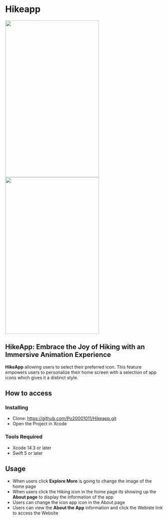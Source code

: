 # Hikeapp

<img src="https://github.com/Po20001011/Hikeapp/assets/104077995/d9d51df8-ca8f-41b3-9950-8b22df59a7c0" width="300" height="500" style="display: inline-block; margin-right: 20px;">
<img src="https://github.com/Po20001011/Hikeapp/assets/104077995/592c9794-33b6-40d2-bdde-e39482f57155" width="300" height="500" style="display: inline-block; margin-right: 20px;">



 


## HikeApp: Embrace the Joy of Hiking with an Immersive Animation Experience

**HikeApp** allowing users to select their preferred icon. This feature empowers users to personalize their home screen with a selection of app icons which gives it a distinct style.

## How to access 

### Installing
- Clone: https://github.com/Po20001011/Hikeapp.git 
- Open the Project in Xcode

### Tools Required 
- Xcode 14.3 or later
- Swift 5 or later 

## Usage 
- When users click **Explore More** is going to change the image of the home page
- When users click the Hiking icon in the home page its showing up the **About page** to display the information of the app
- Users can change the icon app icon in the About page
- Users can view the **About the App** information and click the Webiste link to access the Website


